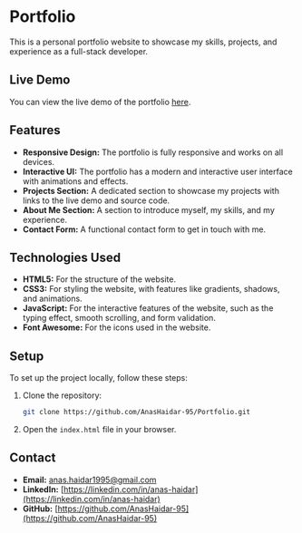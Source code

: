 # Portfolio

This is a personal portfolio website to showcase my skills, projects, and experience as a full-stack developer.

## Live Demo

You can view the live demo of the portfolio [here](https://anashaidar-95.github.io/).

## Features

- **Responsive Design:** The portfolio is fully responsive and works on all devices.
- **Interactive UI:** The portfolio has a modern and interactive user interface with animations and effects.
- **Projects Section:** A dedicated section to showcase my projects with links to the live demo and source code.
- **About Me Section:** A section to introduce myself, my skills, and my experience.
- **Contact Form:** A functional contact form to get in touch with me.

## Technologies Used

- **HTML5:** For the structure of the website.
- **CSS3:** For styling the website, with features like gradients, shadows, and animations.
- **JavaScript:** For the interactive features of the website, such as the typing effect, smooth scrolling, and form validation.
- **Font Awesome:** For the icons used in the website.

## Setup

To set up the project locally, follow these steps:

1. Clone the repository:
   ```bash
   git clone https://github.com/AnasHaidar-95/Portfolio.git
   ```
2. Open the `index.html` file in your browser.

## Contact

- **Email:** anas.haidar1995@gmail.com
- **LinkedIn:** [https://linkedin.com/in/anas-haidar](https://linkedin.com/in/anas-haidar)
- **GitHub:** [https://github.com/AnasHaidar-95](https://github.com/AnasHaidar-95)
